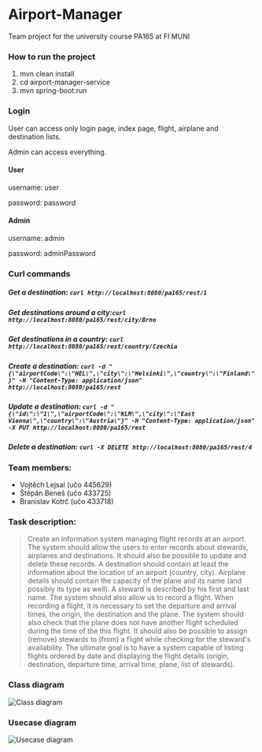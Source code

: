 # Airport-Manager

Team project for the university course PA165 at FI MUNI

### How to run the project
1. mvn clean install
2. cd airport-manager-service
3. mvn spring-boot:run

### Login
User can access only login page, index page, flight, airplane and destination lists.

Admin can access everything.
#### User
username: user

password: password
#### Admin
username: admin

password: adminPassword

### Curl commands
##### Get a destination: `curl http://localhost:8080/pa165/rest/1`
##### Get destinations around a city:`curl http://localhost:8080/pa165/rest/city/Brno`
##### Get destinations in a country: `curl http://localhost:8080/pa165/rest/country/Czechia`
##### Create a destination: `curl -d "{\"airportCode\":\"HEL\",\"city\":\"Helsinki\",\"country\":\"Finland\"}" -H "Content-Type: application/json" http://localhost:8080/pa165/rest`
##### Update a destination: `curl -d "{\"id\":\"1\",\"airportCode\":\"KLM\",\"city\":\"East Vienna\",\"country\":\"Austria\"}" -H "Content-Type: application/json" -X PUT http://localhost:8080/pa165/rest`
##### Delete a destination: `curl -X DELETE http://localhost:8080/pa165/rest/4`


### Team members:
* Vojtěch Lejsal (učo 445629)
* Štěpán Beneš (učo 433725)
* Branislav Kotrč (učo 433718)

### Task description:
> Create an information system managing flight records at an airport. The system should allow the users to enter records about stewards, airplanes and destinations. It should also be possible to update and delete these records. A destination should contain at least the information about the location of an airport (country, city). Airplane details should contain the capacity of the plane and its name (and possibly its type as well). A steward is described by his first and last name. The system should also allow us to record a flight. When recording a flight, it is necessary to set the departure and arrival times, the origin, the destination and the plane. The system should also check that the plane does not have another flight scheduled during the time of the this flight. It should also be possible to assign (remove) stewards to (from) a flight while checking for the steward's availability. The ultimate goal is to have a system capable of listing flights ordered by date and displaying the flight details (origin, destination, departure time, arrival time, plane, list of stewards).

### Class diagram
![Class diagram](https://cdn.discordapp.com/attachments/506608005849153546/506608224007356428/ClassDiagram.png)

### Usecase diagram
![Usecase diagram](https://cdn.discordapp.com/attachments/506608005849153546/506608098757312543/Usecase_diagram.png)
